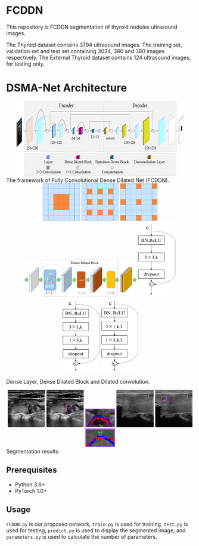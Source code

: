 # FCDDN

This repository is FCDDN segmentation of thyroid nodules ultrasound images.

The Thyroid dataset contains 3794 ultrasound images. The training set, validation set and test set containing 3034, 380 and 380 images respectively.
The External Thyroid dataset contains 124 ultrasound images, for testing only.

# DSMA-Net Architecture
<div align="center">
  <img src="./picture/framework.png" width="450" height="200">
</div>
The framework of Fully Convolutional Dense Dilated Net (FCDDN). 

<div align="center">
  <img src="./picture/dilated1.png" width="100" height="100" />
  <img src="./picture/dilated2.png" width="100" height="100" />
  <img src="./picture/dilated3.png" width="100" height="100" />

  <img src="./picture/DDB.png" width="300" height="100" />

  <img src="./picture/layer1.png" width="100" height="200" />
  <img src="./picture/layer2.png" width="100" height="200" />
  <img src="./picture/layer3.png" width="100" height="200" />
</div>

Dense Layer, Dense Dilated Block and Dilated convolution.

<div align="center">
  <img src="./picture/b17170509141815.png" width="100" height="100" />
  <img src="./picture/fcddn_b17170509141815.png" width="100" height="100" />
  <img src="./picture/fcddn_cropb17170509141815.png" width="80" height="50" />
  
  <img src="./picture/b7120820135000.png" width="100" height="100" />
  <img src="./picture/fcddn_b7120820135000.png" width="100" height="100" />
  <img src="./picture/fcddn_cropb7120820135000.png" width="80" height="50" />
</div>
Segmentation results

## Prerequisites
- Python 3.6+
- PyTorch 1.0+

## Usage
`FCDDN.py` is our proposed network, `train.py` is used for training, `test.py` is used for testing, `predict.py` is used to display the segmented image, and `parameters.py` is used to calculate the number of parameters.
